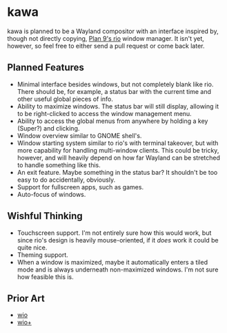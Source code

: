 kawa
====

kawa is planned to be a Wayland compositor with an interface inspired by, though not directly copying, [Plan 9's rio](https://en.wikipedia.org/wiki/Rio_(windowing_system)) window manager. It isn't yet, however, so feel free to either send a pull request or come back later.

Planned Features
----------------

* Minimal interface besides windows, but not completely blank like rio. There should be, for example, a status bar with the current time and other useful global pieces of info.
* Ability to maximize windows. The status bar will still display, allowing it to be right-clicked to access the window management menu.
* Ability to access the global menus from anywhere by holding a key (Super?) and clicking.
* Window overview similar to GNOME shell's.
* Window starting system similar to rio's with terminal takeover, but with more capability for handling multi-window clients. This could be tricky, however, and will heavily depend on how far Wayland can be stretched to handle something like this.
* An exit feature. Maybe something in the status bar? It shouldn't be too easy to do accidentally, obviously.
* Support for fullscreen apps, such as games.
* Auto-focus of windows.

Wishful Thinking
----------------

* Touchscreen support. I'm not entirely sure how this would work, but since rio's design is heavily mouse-oriented, if it _does_ work it could be quite nice.
* Theming support.
* When a window is maximized, maybe it automatically enters a tiled mode and is always underneath non-maximized windows. I'm not sure how feasible this is.

Prior Art
---------

* [wio](https://gitlab.com/Rubo/wio)
* [wio+](https://notabug.org/Leon_Plickat/wio-plus)
